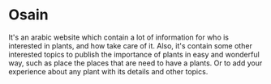 # Osain
It's an arabic website which contain a lot of information for who is interested in plants, and how take care of it. Also, it's contain some other interested topics to publish the importance of plants in easy and wonderful way, such as place the places that are need to have a plants. Or to add your experience about any plant with its details and other topics.
